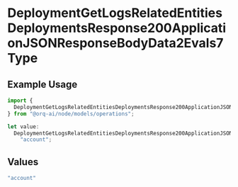 # DeploymentGetLogsRelatedEntitiesDeploymentsResponse200ApplicationJSONResponseBodyData2Evals7Type

## Example Usage

```typescript
import {
  DeploymentGetLogsRelatedEntitiesDeploymentsResponse200ApplicationJSONResponseBodyData2Evals7Type,
} from "@orq-ai/node/models/operations";

let value:
  DeploymentGetLogsRelatedEntitiesDeploymentsResponse200ApplicationJSONResponseBodyData2Evals7Type =
    "account";
```

## Values

```typescript
"account"
```